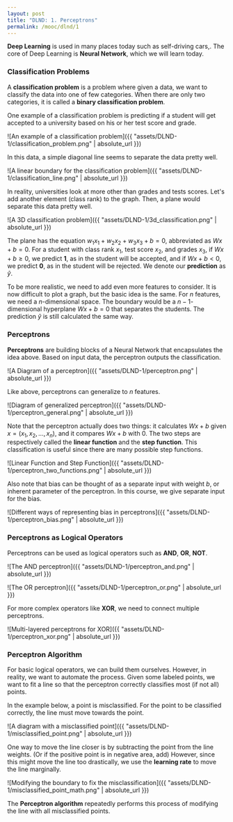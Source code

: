 ```yaml
---
layout: post
title: "DLND: 1. Perceptrons"
permalink: /mooc/dlnd/1
---
```


**Deep Learning** is used in many places today such as self-driving cars,. The core of Deep Learning is **Neural Network**, which we will learn today.

### Classification Problems

A **classification problem** is a problem where given a data, we want to classify the data into one of few categories. When there are only two categories, it is called a **binary classification problem**.

One example of a classification problem is predicting if a student will get accepted to a university based on his or her test score and grade.

![An example of a classification problem]({{ "assets/DLND-1/classification_problem.png" | absolute_url }})

In this data, a simple diagonal line seems to separate the data pretty well.

![A linear boundary for the classification problem]({{ "assets/DLND-1/classification_line.png" | absolute_url }})

In reality, universities look at more other than grades and tests scores. Let's add another element (class rank) to the graph. Then, a plane would separate this data pretty well.

![A 3D classification problem]({{ "assets/DLND-1/3d_classification.png" | absolute_url }})

The plane has the equation $w_1x_1 + w_2x_2 + w_3x_3 + b = 0$, abbreviated as $Wx + b = 0$. For a student with class rank $x_1$, test score $x_2$, and grades $x_3$, if $Wx + b \geq 0$, we predict **1**, as in the student will be accepted, and if $Wx + b < 0$, we predict **0**, as in the student will be rejected. We denote our **prediction** as $\hat{y}$.

To be more realistic, we need to add even more features to consider. It is now difficult to plot a graph, but the basic idea is the same. For $n$ features, we need a $n$-dimensional space. The boundary would be a $n-1$-dimensional hyperplane $Wx + b = 0$ that separates the students. The prediction $\hat{y}$ is still calculated the same way.

### Perceptrons

**Perceptrons** are building blocks of a Neural Network that encapsulates the idea above. Based on input data, the perceptron outputs the classification.

![A Diagram of a perceptron]({{ "assets/DLND-1/perceptron.png" | absolute_url }})

Like above, perceptrons can generalize to $n$ features.

![Diagram of generalized perceptron]({{ "assets/DLND-1/perceptron_general.png" | absolute_url }})

Note that the perceptron actually does two things: it calculates $Wx + b$ given $x = (x_1, x_2, \ldots, x_n)$, and it compares $Wx + b$ with $0$. The two steps are respectively called the **linear function** and the **step function**. This classification is useful since there are many possible step functions.

![Linear Function and Step Function]({{ "assets/DLND-1/perceptron_two_functions.png" | absolute_url }})

Also note that bias can be thought of as a separate input with weight $b$, or inherent parameter of the perceptron. In this course, we give separate input for the bias.

![Different ways of representing bias in perceptrons]({{ "assets/DLND-1/perceptron_bias.png" | absolute_url }})

### Perceptrons as Logical Operators

Perceptrons can be used as logical operators such as **AND**, **OR**, **NOT**.

![The AND perceptron]({{ "assets/DLND-1/perceptron_and.png" | absolute_url }})

![The OR perceptron]({{ "assets/DLND-1/perceptron_or.png" | absolute_url }})

For more complex operators like **XOR**, we need to connect multiple perceptrons.

![Multi-layered perceptrons for XOR]({{ "assets/DLND-1/perceptron_xor.png" | absolute_url }})

### Perceptron Algorithm

For basic logical operators, we can build them ourselves. However, in reality, we want to automate the process. Given some labeled points, we want to fit a line so that the perceptron correctly classifies most (if not all) points.

In the example below, a point is misclassified. For the point to be classified correctly, the line must move towards the point.

![A diagram with a misclassified point]({{ "assets/DLND-1/misclassified_point.png" | absolute_url }})

One way to move the line closer is by subtracting the point from the line weights. (Or if the positive point is in negative area, add) However, since this might move the line too drastically, we use the **learning rate** to move the line marginally.

![Modifying the boundary to fix the misclassification]({{ "assets/DLND-1/misclassified_point_math.png" | absolute_url }})

The **Perceptron algorithm** repeatedly performs this process of modifying the line with all misclassified points.

